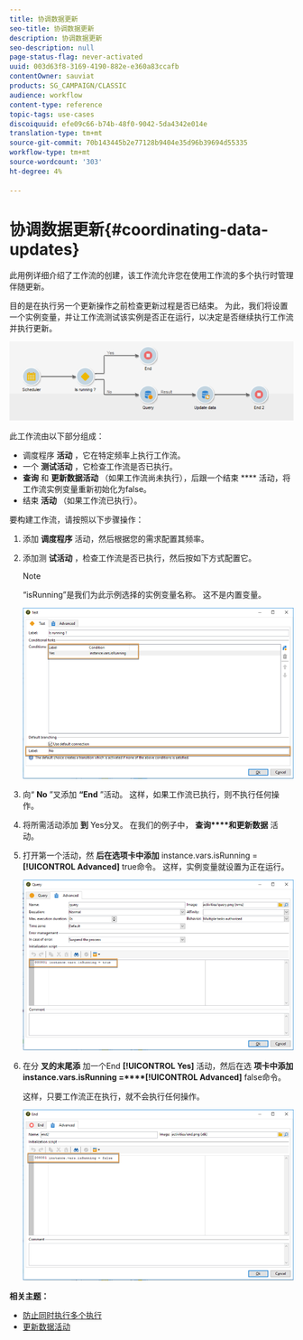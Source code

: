 ```yaml
---
title: 协调数据更新
seo-title: 协调数据更新
description: 协调数据更新
seo-description: null
page-status-flag: never-activated
uuid: 003d63f8-3169-4190-882e-e360a83ccafb
contentOwner: sauviat
products: SG_CAMPAIGN/CLASSIC
audience: workflow
content-type: reference
topic-tags: use-cases
discoiquuid: efe09c66-b74b-48f0-9042-5da4342e014e
translation-type: tm+mt
source-git-commit: 70b143445b2e77128b9404e35d96b39694d55335
workflow-type: tm+mt
source-wordcount: '303'
ht-degree: 4%

---
```



# 协调数据更新{#coordinating-data-updates}

此用例详细介绍了工作流的创建，该工作流允许您在使用工作流的多个执行时管理伴随更新。

目的是在执行另一个更新操作之前检查更新过程是否已结束。 为此，我们将设置一个实例变量，并让工作流测试该实例是否正在运行，以决定是否继续执行工作流并执行更新。

![](assets/uc_dataupdate_wkf.png)

此工作流由以下部分组成：

* 调度程序 **活动** ，它在特定频率上执行工作流。
* 一个 **测试活动** ，它检查工作流是否已执行。
* **查询** 和 **更新数据活动** （如果工作流尚未执行），后跟一个结束 **** 活动，将工作流实例变量重新初始化为false。
* 结束 **活动** （如果工作流已执行）。

要构建工作流，请按照以下步骤操作：

1. 添加 **调度程序** 活动，然后根据您的需求配置其频率。
1. 添加测 **试活动** ，检查工作流是否已执行，然后按如下方式配置它。

   >[!NOTE]
   >
   >“isRunning”是我们为此示例选择的实例变量名称。 这不是内置变量。

   ![](assets/uc_dataupdate_test.png)

1. 向“ **No** ”叉添加 **“End** ”活动。 这样，如果工作流已执行，则不执行任何操作。
1. 将所需活动添加 **到** Yes分叉。 在我们的例子中， **查询****和更新数据** 活动。
1. 打开第一个活动，然 **后在选项卡中添加** instance.vars.isRunning = **[!UICONTROL Advanced]** true命令。 这样，实例变量就设置为正在运行。

   ![](assets/uc_dataupdate_query.png)

1. 在分 **叉的末尾添** 加一个End **[!UICONTROL Yes]** 活动，然后在选 **项卡中添加instance.vars.isRunning =****[!UICONTROL Advanced]** false命令。

   这样，只要工作流正在执行，就不会执行任何操作。

   ![](assets/uc_dataupdate_end.png)

**相关主题：**

* [防止同时执行多个执行](../../workflow/using/monitoring-workflow-execution.md#preventing-simultaneous-multiple-executions)
* [更新数据活动](../../workflow/using/update-data.md)

